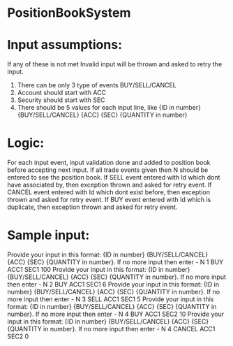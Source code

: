 # PositionBookSystem

# Input assumptions:
If any of these is not met Invalid input will be thrown and asked to retry the input.

1) There can be only 3 type of events BUY/SELL/CANCEL
2) Account should start with ACC
3) Security should start with SEC
4) There should be 5 values for each input line, like {ID in number} {BUY/SELL/CANCEL} {ACC} {SEC} {QUANTITY in number}

# Logic:
For each input event, input validation done and added to position book before accepting next input.
If all trade events given then N should be entered to see the position book.
If SELL event entered with Id which dont have associated by, then exception thrown and asked for retry event.
If CANCEL event entered with Id which dont exist before, then exception thrown and asked for retry event.
If BUY event entered with Id which is duplicate, then exception thrown and asked for retry event.

# Sample input:
Provide your input in this format: {ID in number} {BUY/SELL/CANCEL} {ACC} {SEC} {QUANTITY in number}. 
 If no more input then enter - N
1 BUY ACC1 SEC1 100
Provide your input in this format: {ID in number} {BUY/SELL/CANCEL} {ACC} {SEC} {QUANTITY in number}. 
 If no more input then enter - N
2 BUY ACC1 SEC1 6
Provide your input in this format: {ID in number} {BUY/SELL/CANCEL} {ACC} {SEC} {QUANTITY in number}. 
 If no more input then enter - N
3 SELL ACC1 SEC1 5
Provide your input in this format: {ID in number} {BUY/SELL/CANCEL} {ACC} {SEC} {QUANTITY in number}. 
 If no more input then enter - N
4 BUY ACC1 SEC2 10
Provide your input in this format: {ID in number} {BUY/SELL/CANCEL} {ACC} {SEC} {QUANTITY in number}. 
 If no more input then enter - N
4 CANCEL ACC1 SEC2 0
